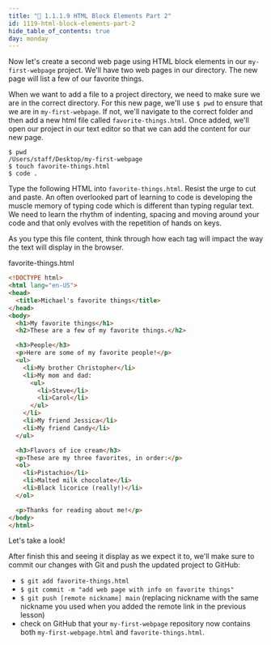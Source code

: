 ```yaml
---
title: "📓 1.1.1.9 HTML Block Elements Part 2"
id: 1119-html-block-elements-part-2
hide_table_of_contents: true
day: monday
---
```


Now let's create a second web page using HTML block elements in our `my-first-webpage` project.  We'll have two web pages in our directory.  The new page will list a few of our favorite things.

When we want to add a file to a project directory, we need to make sure we are in the correct directory.  For this new page, we'll use `$ pwd` to ensure that we are in `my-first-webpage`.  If not, we'll navigate to the correct folder and then add a new html file called `favorite-things.html`.  Once added, we'll open our project in our text editor so that we can add the content for our new page.

```shell
$ pwd
/Users/staff/Desktop/my-first-webpage
$ touch favorite-things.html
$ code .
```

Type the following HTML into `favorite-things.html`.  Resist the urge to cut and paste.  An often overlooked part of learning to code is developing the muscle memory of typing code which is different than typing regular text.  We need to learn the rhythm of indenting, spacing and moving around your code and that only evolves with the repetition of hands on keys.

As you type this file content, think through how each tag will impact the way the text will display in the browser.

<div class='filename'>favorite-things.html</div>

```html
<!DOCTYPE html>
<html lang="en-US">
<head>
  <title>Michael's favorite things</title>
</head>
<body>
  <h1>My favorite things</h1>
  <h2>These are a few of my favorite things.</h2>

  <h3>People</h3>
  <p>Here are some of my favorite people!</p>
  <ul>
    <li>My brother Christopher</li>
    <li>My mom and dad:
      <ul>
        <li>Steve</li>
        <li>Carol</li>
      </ul>
    </li>
    <li>My friend Jessica</li>
    <li>My friend Candy</li>
  </ul>

  <h3>Flavors of ice cream</h3>
  <p>These are my three favorites, in order:</p>
  <ol>
    <li>Pistachio</li>
    <li>Malted milk chocolate</li>
    <li>Black licorice (really!)</li>
  </ol>

  <p>Thanks for reading about me!</p>
</body>
</html>
```

Let's take a look!

After finish this and seeing it display as we expect it to, we'll make sure to commit our changes with Git and push the updated project to GitHub:

* `$ git add favorite-things.html`
*  `$ git commit -m "add web page with info on favorite things"`
* `$ git push [remote nickname] main` (replacing nickname with the same nickname you used when you added the remote link in the previous lesson)
* check on GitHub that your `my-first-webpage` repository now contains both `my-first-webpage.html` and `favorite-things.html`.
